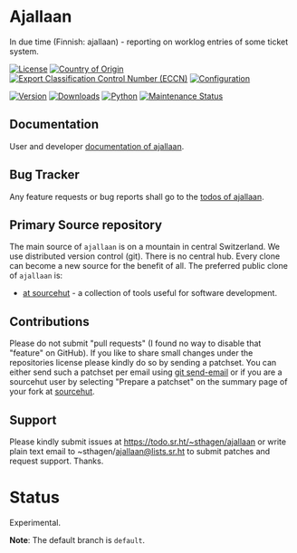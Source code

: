 # Ajallaan

In due time (Finnish: ajallaan) - reporting on worklog entries of some ticket system.

[![License](https://git.sr.ht/~sthagen/ajallaan/blob/default/docs/badges/license-spdx-mit.svg)](https://git.sr.ht/~sthagen/ajallaan/tree/default/item/LICENSE)
[![Country of Origin](https://git.sr.ht/~sthagen/ajallaan/blob/default/docs/badges/country-of-origin-name-switzerland-neutral.svg)](https://git.sr.ht/~sthagen/ajallaan/tree/default/item/COUNTRY-OF-ORIGIN)
[![Export Classification Control Number (ECCN)](https://git.sr.ht/~sthagen/ajallaan/blob/default/docs/badges/export-control-classification-number_eccn-ear99-neutral.svg)](https://git.sr.ht/~sthagen/ajallaan/tree/default/item/EXPORT-CONTROL-CLASSIFICATION-NUMBER)
[![Configuration](https://git.sr.ht/~sthagen/ajallaan/blob/default/docs/badges/configuration-sbom.svg)](https://git.sr.ht/~sthagen/ajallaan/tree/default/item/docs/third-party/README.md)

[![Version](https://git.sr.ht/~sthagen/ajallaan/blob/default/docs/badges/latest-release.svg)](https://pypi.python.org/pypi/ajallaan/)
[![Downloads](https://git.sr.ht/~sthagen/ajallaan/blob/default/docs/badges/downloads-per-month.svg)](https://pepy.tech/project/ajallaan)
[![Python](https://git.sr.ht/~sthagen/ajallaan/blob/default/docs/badges/python-versions.svg)](https://pypi.python.org/pypi/ajallaan/)
[![Maintenance Status](https://git.sr.ht/~sthagen/ajallaan/blob/default/docs/badges/commits-per-year.svg)](https://git.sr.ht/~sthagen/ajallaan/log)

## Documentation

User and developer [documentation of ajallaan](https://codes.dilettant.life/docs/ajallaan).

## Bug Tracker

Any feature requests or bug reports shall go to the [todos of ajallaan](https://todo.sr.ht/~sthagen/ajallaan).

## Primary Source repository

The main source of `ajallaan` is on a mountain in central Switzerland.
We use distributed version control (git).
There is no central hub.
Every clone can become a new source for the benefit of all.
The preferred public clone of `ajallaan` is:

* [at sourcehut](https://git.sr.ht/~sthagen/ajallaan) - a collection of tools useful for software development.

## Contributions

Please do not submit "pull requests" (I found no way to disable that "feature" on GitHub).
If you like to share small changes under the repositories license please kindly do so by sending a patchset.
You can either send such a patchset per email using [git send-email](https://git-send-email.io) or 
if you are a sourcehut user by selecting "Prepare a patchset" on the summary page of your fork at [sourcehut](https://git.sr.ht/).

## Support

Please kindly submit issues at https://todo.sr.ht/~sthagen/ajallaan or write plain text email to ~sthagen/ajallaan@lists.sr.ht to submit patches and request support. Thanks.

# Status

Experimental.

**Note**: The default branch is `default`.
